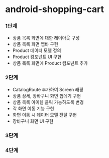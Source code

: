 # android-shopping-cart

### 1단계
- 상품 목록 화면에 대한 레이아웃 구성
- 상품 목록 화면 앱바 구현
- Product 데이터 모델 정의
- Product 컴포넌트 UI 구현
- 상품 목록 화면에 Product 컴포넌트 추가

### 2단계
- CatalogRoute 추가하여 Screen 래핑
- 상품 상세, 장바구니 화면 껍데기 구현
- 상품 목록 아이템 클릭 가능하도록 변경
- 각 화면 이동 기능 구현
- 화면 이동 시 데이터 모델 전달 구현
- 장바구니 화면 UI 구현

### 3단계

### 4단계